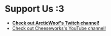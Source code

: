 # Support Us :3
- **[Check out ArcticWoof's Twitch channel!](https://www.twitch.tv/arcticwooflive/)**
- [Check out Cheeseworks's YouTube channel!](https://www.youtube.com/@cheese_works/)